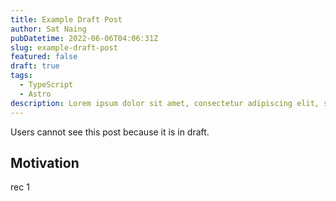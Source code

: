 ```yaml
---
title: Example Draft Post
author: Sat Naing
pubDatetime: 2022-06-06T04:06:31Z
slug: example-draft-post
featured: false
draft: true
tags:
  - TypeScript
  - Astro
description: Lorem ipsum dolor sit amet, consectetur adipiscing elit, sed do eiusmod tempor incididunt ut labore et dolore magna aliqua. Praesent elementum facilisis leo vel fringilla est
---
```


Users cannot see this post because it is in draft.

## Motivation

rec 1

